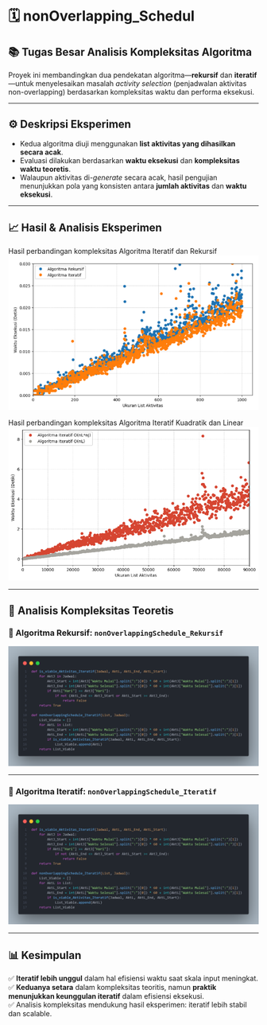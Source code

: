 # 🗓️ nonOverlapping\_Schedul

## 📚 Tugas Besar Analisis Kompleksitas Algoritma

Proyek ini membandingkan dua pendekatan algoritma—**rekursif** dan **iteratif**—untuk menyelesaikan masalah *activity selection* (penjadwalan aktivitas non-overlapping) berdasarkan kompleksitas waktu dan performa eksekusi.

---

## ⚙️ Deskripsi Eksperimen

* Kedua algoritma diuji menggunakan **list aktivitas yang dihasilkan secara acak**.
* Evaluasi dilakukan berdasarkan **waktu eksekusi** dan **kompleksitas waktu teoretis**.
* Walaupun aktivitas di-*generate* secara acak, hasil pengujian menunjukkan pola yang konsisten antara **jumlah aktivitas** dan **waktu eksekusi**.

---

## 📈 Hasil & Analisis Eksperimen

Hasil perbandingan kompleksitas Algoritma Iteratif dan Rekursif
![Perbandingan Kompleksitas](Snippet_Figure-Kompleksitas/Rekursif_vs_Iteratif.png)

Hasil perbandingan kompleksitas Algoritma Iteratif Kuadratik dan Linear
![Perbandingan Iteratif Kuadratik dan Linear](Snippet_Figure-Kompleksitas/Iteratif_Kuadratik-Linear.png)

---

## 🧠 Analisis Kompleksitas Teoretis

### 🔁 Algoritma Rekursif: `nonOverlappingSchedule_Rekursif`

![Algoritma Rekursif](Snippet_Algoritma/snippet_Algoritma_Iteratif.png)

---

### 🔄 Algoritma Iteratif: `nonOverlappingSchedule_Iteratif`

![Algoritma Iteratif](Snippet_Algoritma/snippet_Algoritma_Iteratif.png)

---

## 📊 Kesimpulan

✅ **Iteratif lebih unggul** dalam hal efisiensi waktu saat skala input meningkat.\
✅ **Keduanya setara** dalam kompleksitas teoritis, namun **praktik menunjukkan keunggulan iteratif** dalam efisiensi eksekusi.\
✅ Analisis kompleksitas mendukung hasil eksperimen: iteratif lebih stabil dan scalable.
